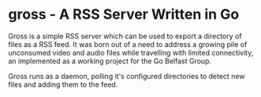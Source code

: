 # gross - A RSS Server Written in Go

Gross is a simple RSS server which can be used to export a directory of files as a RSS feed. It was born out of a need to address a growing pile of unconsumed video and audio files while travelling with limited connectivity, an implemented as a working project for the Go Belfast Group.

Gross runs as a daemon, polling it's configured directories to detect new files and adding them to the feed.


